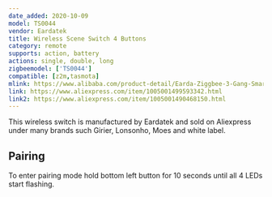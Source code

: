 ```yaml
---
date_added: 2020-10-09
model: TS0044
vendor: Eardatek
title: Wireless Scene Switch 4 Buttons
category: remote
supports: action, battery
actions: single, double, long
zigbeemodel: ['TS0044']
compatible: [z2m,tasmota]
mlink: https://www.alibaba.com/product-detail/Earda-Ziggbee-3-Gang-Smart-Wall_1600101179511.html
link: https://www.aliexpress.com/item/1005001499593342.html
link2: https://www.aliexpress.com/item/1005001490468150.html 
---
```

This wireless switch is manufactured by Eardatek and sold on Aliexpress under many brands such Girier, Lonsonho, Moes and white label. 

## Pairing 
To enter pairing mode hold bottom left button for 10 seconds until all 4 LEDs start flashing.

